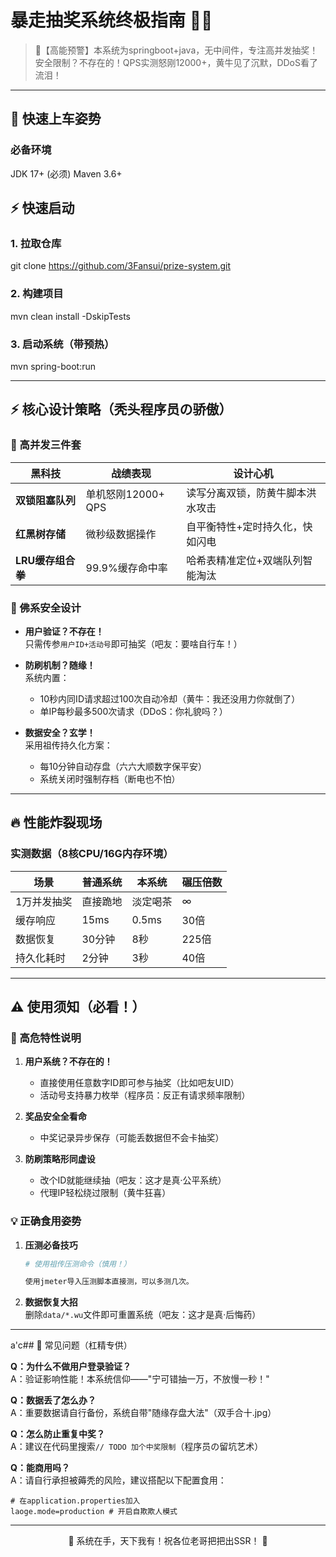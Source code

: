 # 暴走抽奖系统终极指南 🚀🎉

> 📢【高能预警】本系统为springboot+java，无中间件，专注高并发抽奖！安全限制？不存在的！QPS实测怒刚12000+，黄牛见了沉默，DDoS看了流泪！

---

## 🚗 快速上车姿势

### 必备环境

   JDK 17+ (必须)
   Maven 3.6+ 

## ⚡ 快速启动

### 1. 拉取仓库

git clone https://github.com/3Fansui/prize-system.git

### 2. 构建项目

mvn clean install -DskipTests

### 3. 启动系统（带预热）

mvn spring-boot:run

---

## ⚡ 核心设计策略（秃头程序员の骄傲）

### 🚀 高并发三件套

| 黑科技          | 战绩表现           | 设计心机             |
| ------------ | -------------- | ---------------- |
| **双锁阻塞队列**   | 单机怒刚12000+ QPS | 读写分离双锁，防黄牛脚本洪水攻击 |
| **红黑树存储**    | 微秒级数据操作        | 自平衡特性+定时持久化，快如闪电 |
| **LRU缓存组合拳** | 99.9%缓存命中率     | 哈希表精准定位+双端队列智能淘汰 |

### 📌 佛系安全设计

- **用户验证？不存在！**  
  只需传参`用户ID+活动号`即可抽奖（吧友：要啥自行车！）

- **防刷机制？随缘！**  
  系统内置：
  
  - 10秒内同ID请求超过100次自动冷却（黄牛：我还没用力你就倒了）
  - 单IP每秒最多500次请求（DDoS：你礼貌吗？）

- **数据安全？玄学！**  
  采用祖传持久化方案：
  
  - 每10分钟自动存盘（六六大顺数字保平安）
  - 系统关闭时强制存档（断电也不怕）

---

## 🔥 性能炸裂现场

### 实测数据（8核CPU/16G内存环境）

| 场景     | 普通系统 | 本系统   | 碾压倍数 |
| ------ | ---- | ----- | ---- |
| 1万并发抽奖 | 直接跪地 | 淡定喝茶  | ∞    |
| 缓存响应   | 15ms | 0.5ms | 30倍  |
| 数据恢复   | 30分钟 | 8秒    | 225倍 |
| 持久化耗时  | 2分钟  | 3秒    | 40倍  |

---

## ⚠️ 使用须知（必看！）

### 🚨 高危特性说明

1. **用户系统？不存在的！**  
   
   - 直接使用任意数字ID即可参与抽奖（比如吧友UID）
   - 活动号支持暴力枚举（程序员：反正有请求频率限制）

2. **奖品安全全看命**  
   
   - 中奖记录异步保存（可能丢数据但不会卡抽奖）

3. **防刷策略形同虚设**  
   
   - 改个ID就能继续抽（吧友：这才是真·公平系统）
   - 代理IP轻松绕过限制（黄牛狂喜）

### 💡 正确食用姿势

1. **压测必备技巧**  
   
   ```bash
   # 使用祖传压测命令（慎用！）
   
   使用jmeter导入压测脚本直接测，可以多测几次。
   ```

2. **数据恢复大招**  
   删除`data/*.wu`文件即可重置系统（吧友：这才是真·后悔药）

---

a'c## 🐧 常见问题（杠精专供）

**Q：为什么不做用户登录验证？**  
A：验证影响性能！本系统信仰——"宁可错抽一万，不放慢一秒！"

**Q：数据丢了怎么办？**  
A：重要数据请自行备份，系统自带"随缘存盘大法"（双手合十.jpg）

**Q：怎么防止重复中奖？**  
A：建议在代码里搜索`// TODO 加个中奖限制`（程序员の留坑艺术）

**Q：能商用吗？**  
A：请自行承担被薅秃的风险，建议搭配以下配置食用：

```properties
# 在application.properties加入
laoge.mode=production # 开启自欺欺人模式
```

---

<center>🎉 系统在手，天下我有！祝各位老哥把把出SSR！ 🎉</center>
